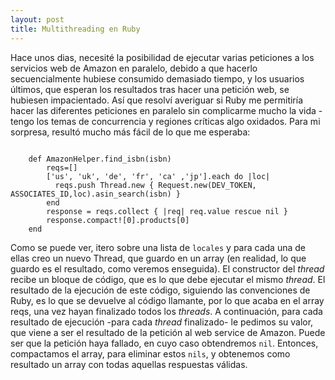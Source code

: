 ```yaml
---
layout: post
title: Multithreading en Ruby
---
```


Hace unos dias, necesit&#233; la posibilidad de ejecutar varias peticiones a los servicios web de Amazon en paralelo, debido a que hacerlo secuencialmente hubiese consumido demasiado tiempo, y los usuarios &#250;ltimos, que esperan los resultados tras hacer una petici&#243;n web, se hubiesen impacientado.
As&#237; que resolv&#237; averiguar si Ruby me permitir&#237;a hacer las diferentes peticiones en paralelo sin complicarme mucho la vida -tengo los temas de concurrencia y regiones cr&#237;ticas algo oxidados.
Para mi sorpresa, result&#243; mucho m&#225;s f&#225;cil de lo que me esperaba:

<code lang="ruby">
    def AmazonHelper.find_isbn(isbn)
        reqs=[]
        ['us', 'uk', 'de', 'fr', 'ca' ,'jp'].each do |loc|
          reqs.push Thread.new { Request.new(DEV_TOKEN, ASSOCIATES_ID,loc).asin_search(isbn) }
        end
        response = reqs.collect { |req| req.value rescue nil }
        response.compact![0].products[0]
    end
</code>

Como se puede ver, itero sobre una lista de `locales` y para cada una de ellas creo un nuevo Thread, que guardo en un array (en realidad, lo que guardo es el resultado, como veremos enseguida). El constructor del *thread* recibe un bloque de c&#243;digo, que es lo que debe ejecutar el mismo *thread*. El resultado de la ejecuci&#243;n de este c&#243;digo, siguiendo las convenciones de Ruby, es lo que se devuelve al c&#243;digo llamante, por lo que acaba en el array reqs, una vez hayan finalizado todos los *threads*.
A continuaci&#243;n, para cada resultado de ejecuci&#243;n -para cada *thread* finalizado- le pedimos su valor, que viene a ser el resultado de la petici&#243;n al web service de Amazon. Puede ser que la petici&#243;n haya fallado, en cuyo caso obtendremos `nil`. Entonces, compactamos el array, para eliminar estos `nils`, y obtenemos como resultado un array con todas aquellas respuestas v&#225;lidas.
